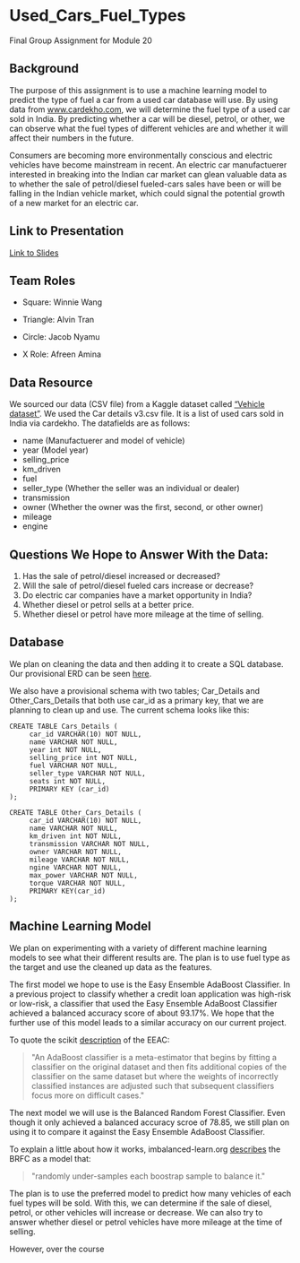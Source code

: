 # Used_Cars_Fuel_Types
Final Group Assignment for Module 20

## Background
The purpose of this assignment is to use a machine learning model to predict the type of fuel a car from a used car database will use. By using data from www.cardekho.com, we will determine the fuel type of a used car sold in India. By predicting whether a car will be diesel, petrol, or other, we can observe what the fuel types of different vehicles are and whether it will affect their numbers in the future.  

Consumers are becoming more environmentally conscious and electric vehicles have become mainstream in recent. An electric car manufactuerer interested in breaking into the Indian car market can glean valuable data as to whether the sale of petrol/diesel fueled-cars sales have been or will be falling in the Indian vehicle market, which could signal the potential growth of a new market for an electric car.  

## Link to Presentation
[Link to Slides](https://docs.google.com/presentation/d/1l1r_11tTvZuUeoXyJWqmmhsQXKu7Xm3TU2VSQZbhsMw/edit?usp=sharing)


## Team Roles
* Square: Winnie Wang

* Triangle: Alvin Tran

* Circle: Jacob Nyamu

* X Role: Afreen Amina


## Data Resource
We sourced our data (CSV file) from a Kaggle dataset called [“Vehicle dataset”](https://www.kaggle.com/nehalbirla/vehicle-dataset-from-cardekho). We used the Car details v3.csv file. It is a list of used cars sold in India via cardekho. The datafields are as follows:

* name (Manufactuerer and model of vehicle)
* year (Model year)
* selling_price
* km_driven
* fuel
* seller_type (Whether the seller was an individual or dealer)
* transmission
* owner (Whether the owner was the first, second, or other owner)
* mileage
* engine


## Questions We Hope to Answer With the Data:
1. Has the sale of petrol/diesel increased or decreased?
2. Will the sale of petrol/diesel fueled cars increase or decrease?  
3. Do electric car companies have a market opportunity in India?
4. Whether diesel or petrol sells at a better price. 
5. Whether diesel or petrol have more mileage at the time of selling.


## Database
We plan on cleaning the data and then adding it to create a SQL database. Our provisional ERD can be seen [here](https://lucid.app/lucidchart/db00eca8-f242-4314-a285-84b4344fc61f/edit?invitationId=inv_490fedc4-bb98-41f8-acfb-adc7dffec027). 

We also have a provisional schema with two tables; Car_Details and Other_Cars_Details that both use car_id as a primary key, that we are planning to clean up and use. The current schema looks like this:

```
CREATE TABLE Cars_Details (	
     car_id VARCHAR(10) NOT NULL,
     name VARCHAR NOT NULL,
	 year int NOT NULL,
	 selling_price int NOT NULL,
	 fuel VARCHAR NOT NULL,
	 seller_type VARCHAR NOT NULL,
	 seats int NOT NULL,
     PRIMARY KEY (car_id)
);

CREATE TABLE Other_Cars_Details (
     car_id VARCHAR(10) NOT NULL,
     name VARCHAR NOT NULL,
	 km_driven int NOT NULL,
	 transmission VARCHAR NOT NULL,
	 owner VARCHAR NOT NULL,
	 mileage VARCHAR NOT NULL,
	 ngine VARCHAR NOT NULL,
	 max_power VARCHAR NOT NULL,	
	 torque VARCHAR NOT NULL,
     PRIMARY KEY(car_id)
);
```


## Machine Learning Model
We plan on experimenting with a variety of different machine learning models to see what their different results are. The plan is to use fuel type as the target and use the cleaned up data as the features. 

The first model we hope to use is the Easy Ensemble AdaBoost Classifier. In a previous project to classify whether a credit loan application was high-risk or low-risk, a classifier that used the Easy Ensemble AdaBoost Classifier achieved a balanced accuracy score of about 93.17%. We hope that the further use of this model leads to a similar accuracy on our current project.

To quote the scikit [description](https://scikit-learn.org/stable/modules/generated/sklearn.ensemble.AdaBoostClassifier.html) of the EEAC:

> "An AdaBoost classifier is a meta-estimator that begins by fitting a classifier on the original dataset and then fits additional copies of the classifier on the same dataset but where the weights of incorrectly classified instances are adjusted such that subsequent classifiers focus more on difficult cases."

The next model we will use is the Balanced Random Forest Classifier. Even though it only achieved a balanced accuracy scroe of 78.85, we still plan on using it to compare it against the Easy Ensemble AdaBoost Classifier.

To explain a little about how it works, imbalanced-learn.org [describes](https://imbalanced-learn.org/stable/references/generated/imblearn.ensemble.BalancedRandomForestClassifier.html) the BRFC as a model that:

> "randomly under-samples each boostrap sample to balance it."

The plan is to use the preferred model to predict how many vehicles of each fuel types will be sold. With this, we can determine if the sale of diesel, petrol, or other vehicles will increase or decrease. We can also try to answer whether diesel or petrol vehicles have more mileage at the time of selling.

However, over the course 